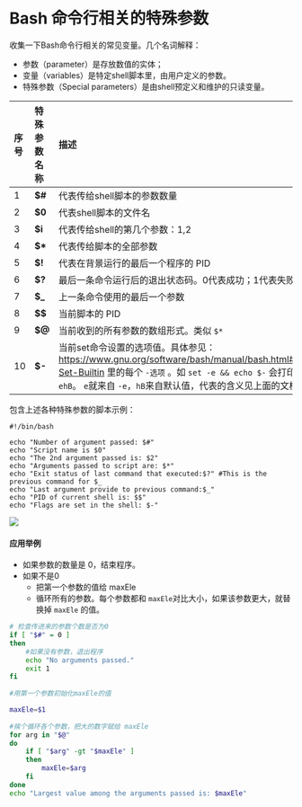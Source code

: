 # Bash 命令行相关的特殊参数

收集一下Bash命令行相关的常见变量。几个名词解释：

- 参数（parameter）是存放数值的实体；
- 变量（variables）是特定shell脚本里，由用户定义的参数。
- 特殊参数（Special parameters）是由shell预定义和维护的只读变量。

| 序号 | 特殊参数名称 | 描述                                                         |
| :--- | :----------- | :----------------------------------------------------------- |
| 1    | **$#**       | 代表传给shell脚本的参数数量                                  |
| 2    | **$0**       | 代表shell脚本的文件名                                        |
| 3    | **$i**       | 代表传给shell的第几个参数：$1,$2                             |
| 4    | **$\***      | 代表传给脚本的全部参数                                       |
| 5    | **$!**       | 代表在背景运行的最后一个程序的 PID                           |
| 6    | **$?**       | 最后一条命令运行后的退出状态码。0代表成功；1代表失败         |
| 7    | **$_**       | 上一条命令使用的最后一个参数                                 |
| 8    | **$$**       | 当前脚本的 PID                                               |
| 9    | **$@**       | 当前收到的所有参数的数组形式。类似 `$*`                      |
| 10   | **$-**       | 当前set命令设置的选项值。具体参见：https://www.gnu.org/software/bash/manual/bash.html#The-Set-Builtin 里的每个 `-选项` 。如 ` set -e && echo $- ` 会打印出 `ehB`。 `e`就来自 `-e`，`hB`来自默认值，代表的含义见上面的文档。 |

包含上述各种特殊参数的脚本示例：

```
#!/bin/bash

echo "Number of argument passed: $#"
echo "Script name is $0"
echo "The 2nd argument passed is: $2"
echo "Arguments passed to script are: $*"
echo "Exit status of last command that executed:$?" #This is the previous command for $_
echo "Last argument provide to previous command:$_"
echo "PID of current shell is: $$"
echo "Flags are set in the shell: $-"
```

![](https://media.geeksforgeeks.org/wp-content/uploads/20210418152230/202104181521.png)


#### 应用举例

- 如果参数的数量是 0，结束程序。
- 如果不是0
  - 把第一个参数的值给 maxEle
  - 循环所有的参数。每个参数都和 `maxEle`对比大小，如果该参数更大，就替换掉 `maxEle` 的值。

```bash
# 检查传进来的参数个数是否为0
if [ "$#" = 0 ]
then
    #如果没有参数，退出程序
    echo "No arguments passed."
    exit 1
fi
  
#用第一个参数初始化maxEle的值

maxEle=$1
  
#挨个循环各个参数，把大的数字赋给 maxEle 
for arg in "$@"
do
    if [ "$arg" -gt "$maxEle" ]
    then
        maxEle=$arg
    fi
done
echo "Largest value among the arguments passed is: $maxEle"
```